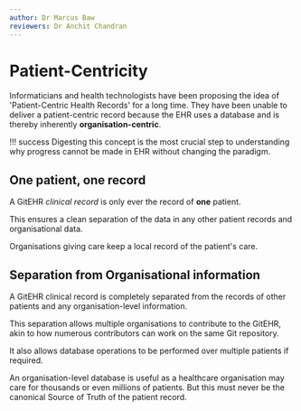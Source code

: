 ```yaml
---
author: Dr Marcus Baw
reviewers: Dr Anchit Chandran
---
```


# Patient-Centricity

Informaticians and health technologists have been proposing the idea of 'Patient-Centric Health Records' for a long time. They have been unable to deliver a patient-centric record because the EHR uses a database and is thereby inherently **organisation-centric**.

!!! success
    Digesting this concept is the most crucial step to understanding why progress cannot be made in EHR without changing the paradigm.

## One patient, one record

A GitEHR *clinical record* is only ever the record of **one** patient.

This ensures a clean separation of the data in any other patient records and organisational data.

Organisations giving care keep a local record of the patient's care.

## Separation from Organisational information

A GitEHR clinical record is completely separated from the records of other patients and any organisation-level information.

This separation allows multiple organisations to contribute to the GitEHR, akin to how numerous contributors can work on the same Git repository.

It also allows database operations to be performed over multiple patients if required.

An organisation-level database is useful as a healthcare organisation may care for thousands or even millions of patients. But this must never be the canonical Source of Truth of the patient record.
